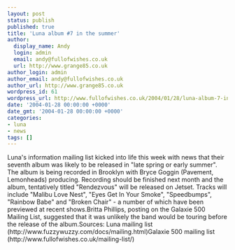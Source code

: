 ```yaml
---
layout: post
status: publish
published: true
title: 'Luna album #7 in the summer'
author:
  display_name: Andy
  login: admin
  email: andy@fullofwishes.co.uk
  url: http://www.grange85.co.uk
author_login: admin
author_email: andy@fullofwishes.co.uk
author_url: http://www.grange85.co.uk
wordpress_id: 61
wordpress_url: http://www.fullofwishes.co.uk/2004/01/28/luna-album-7-in-the-summer/
date: '2004-01-28 00:00:00 +0000'
date_gmt: '2004-01-28 00:00:00 +0000'
categories:
- luna
- news
tags: []
---
```

<p>Luna's information mailing list kicked into life this week with news that their seventh album was likely to be released in "late spring or early summer". The album is being recorded in Brooklyn with Bryce Goggin (Pavement, Lemonheads) producing. Recording should be finished next month and the album, tentatively titled "Rendezvous" will be released on Jetset. Tracks will include "Malibu Love Nest", "Eyes Get In Your Smoke", "Speedbumps", "Rainbow Babe" and "Broken Chair" - a number of which have been previewed at recent shows.Britta Phillips, posting on the Galaxie 500 Mailing List, suggested that it was unlikely the band would be touring before the release of the album.Sources: Luna mailing list  (http://www.fuzzywuzzy.com/docs/mailing.html)Galaxie 500 mailing list (http://www.fullofwishes.co.uk/mailing-list/)</p>
